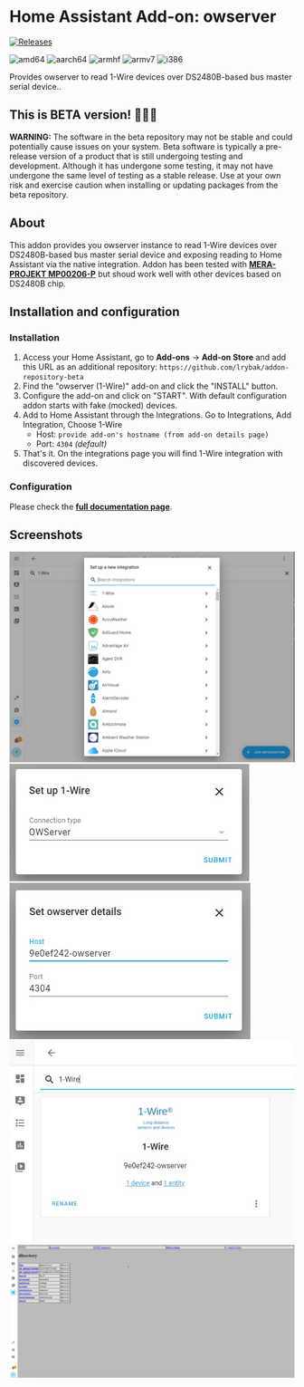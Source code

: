 # Home Assistant Add-on: owserver

[![Releases][version]][releases]

![amd64][amd64-shield]
![aarch64][aarch64-shield]
![armhf][armhf-shield]
![armv7][armv7-shield]
![i386][i386-shield]

Provides owserver to read 1-Wire devices over DS2480B-based bus master serial device..

## This is BETA version! 🔧🔧🔧
**WARNING:** The software in the beta repository may not be stable and could potentially cause issues on your system. Beta software is typically a pre-release version of a product that is still undergoing testing and development. Although it has undergone some testing, it may not have undergone the same level of testing as a stable release. Use at your own risk and exercise caution when installing or updating packages from the beta repository.

## About

This addon provides you owserver instance to read 1-Wire devices over DS2480B-based bus master serial device and exposing reading to Home Assistant via the native integration. Addon has been tested with **[MERA-PROJEKT MP00206-P](http://www.meraprojekt.com.pl/mp00206-p.html)** but shoud work well with other devices based on DS2480B chip.

## Installation and configuration

### Installation

1. Access your Home Assistant, go to **Add-ons** -> **Add-on Store** and add this URL as an additional repository: 
`https://github.com/lrybak/addon-repository-beta`
1. Find the "owserver (1-Wire)" add-on and click the "INSTALL" button.
1. Configure the add-on and click on "START". With default configuration addon starts with fake (mocked) devices.
1. Add to Home Assistant through the Integrations. Go to Integrations, Add Integration, Choose 1-Wire
    - Host: `provide add-on's hostname (from add-on details page)`
    - Port: `4304` _(default)_
1. That's it. On the integrations page you will find 1-Wire integration with discovered devices.

### Configuration
Please check the **[full documentation page](https://github.com/lrybak/addon-owserver/blob/master/owserver/DOCS.md)**.

## Screenshots

![Integration setup 1](https://github.com/lrybak/addon-owserver/raw/master/images/screenshot_setup1.jpg)
![Integration setup 2](https://github.com/lrybak/addon-owserver/raw/master/images/screenshot_setup2.jpg)
![Integration setup 3](https://github.com/lrybak/addon-owserver/raw/master/images/screenshot_setup3.jpg)
![Integrations page](https://github.com/lrybak/addon-owserver/raw/master/images/screenshot_integrations.jpg)
![owhttpd](https://github.com/lrybak/addon-owserver/raw/master/images/screenshot_owhttpd.jpg)

[version]: https://img.shields.io/badge/version-v0.3.0-rc3-blue.svg
[releases]: https://github.com/lrybak/hassio-owserver/releases
[addons-repository]: https://github.com/lrybak/addon-repository
[addons-repository-beta]: https://github.com/lrybak/addon-repository-beta
[addons-repository-edge]: https://github.com/lrybak/addon-repository-edge

[amd64-shield]: https://img.shields.io/badge/amd64-yes-green.svg
[aarch64-shield]: https://img.shields.io/badge/aarch64-yes-green.svg
[armhf-shield]: https://img.shields.io/badge/armhf-yes-green.svg
[armv7-shield]: https://img.shields.io/badge/armv7-yes-green.svg
[i386-shield]: https://img.shields.io/badge/i386-no-red.svg